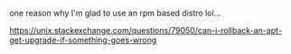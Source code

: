 one reason why I'm glad to use an rpm based distro lol...

https://unix.stackexchange.com/questions/79050/can-i-rollback-an-apt-get-upgrade-if-something-goes-wrong
